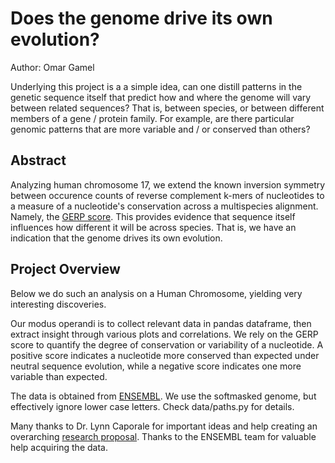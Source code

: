 # Does the genome drive its own evolution?
Author: Omar Gamel

Underlying this project is a a simple idea, can one distill patterns in the genetic sequence itself that predict how and where the genome will vary 
between related sequences? That is, between species, or between different members of a gene / protein family. For example, are there particular 
genomic patterns that are more variable and / or conserved than others?

## Abstract
Analyzing human chromosome 17, we extend the known inversion symmetry between occurence counts of reverse complement k-mers of nucleotides to a measure 
of a nucleotide's conservation across a multispecies alignment. 
Namely, the [GERP score](http://mendel.stanford.edu/SidowLab/downloads/gerp/). This provides evidence that sequence itself influences how different 
it will be across species. That is, we have an indication that the genome drives its own evolution.

## Project Overview

Below we do such an analysis on a Human Chromosome, yielding very interesting discoveries.

Our modus operandi is to collect relevant data in pandas dataframe, then extract insight through various plots and correlations.
We rely on the GERP score to quantify the degree of conservation or variability of a nucleotide. A positive score indicates a nucleotide more conserved than expected under neutral sequence evolution, while a negative score indicates one more variable than expected.

The data is obtained from [ENSEMBL](ensembl.org). We use the softmasked genome, but effectively ignore lower case letters. Check data/paths.py for details.

Many thanks to Dr. Lynn Caporale for important ideas and help creating an overarching [research proposal](https://docs.google.com/document/d/18zZY_aS1gq4SWBPvaKIlqKkqmLpxg_wT0Vn8HHdJSmg). Thanks to the ENSEMBL team for valuable help acquiring the data.
